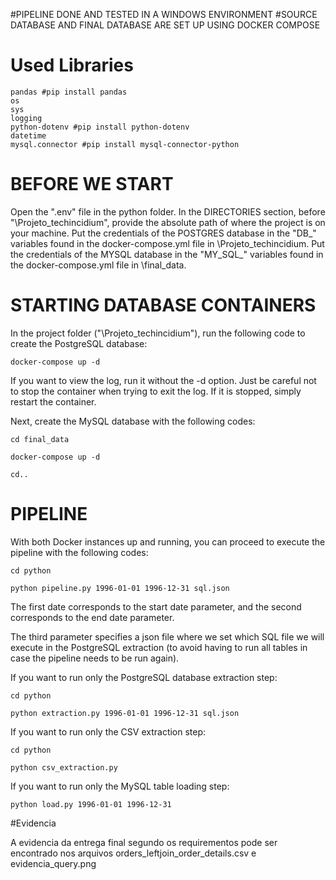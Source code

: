 #PIPELINE DONE AND TESTED IN A WINDOWS ENVIRONMENT
#SOURCE DATABASE AND FINAL DATABASE ARE SET UP USING DOCKER COMPOSE
# Used Libraries

```
pandas #pip install pandas
os
sys
logging
python-dotenv #pip install python-dotenv
datetime
mysql.connector #pip install mysql-connector-python
```
# BEFORE WE START

Open the ".env" file in the python folder. In the DIRECTORIES section, before "\Projeto_techincidium", provide the absolute path of where the project is on your machine.
Put the credentials of the POSTGRES database in the "DB_" variables found in the docker-compose.yml file in \Projeto_techincidium.
Put the credentials of the MYSQL database in the "MY_SQL_" variables found in the docker-compose.yml file in \final_data.


# STARTING DATABASE CONTAINERS
In the project folder ("\Projeto_techincidium"), run the following code to create the PostgreSQL database:


```
docker-compose up -d 
```
If you want to view the log, run it without the -d option. Just be careful not to stop the container when trying to exit the log. If it is stopped, simply restart the container.

Next, create the MySQL database with the following codes:

```
cd final_data

docker-compose up -d 

cd..
```
# PIPELINE
With both Docker instances up and running, you can proceed to execute the pipeline with the following codes:

```
cd python

python pipeline.py 1996-01-01 1996-12-31 sql.json
```

The first date corresponds to the start date parameter, and the second corresponds to the end date parameter.

The third parameter specifies a json file where we set which SQL file we will execute in the PostgreSQL extraction (to avoid having to run all tables in case the pipeline needs to be run again).

If you want to run only the PostgreSQL database extraction step:
```
cd python

python extraction.py 1996-01-01 1996-12-31 sql.json
```

If you want to run only the CSV extraction step:
```
cd python

python csv_extraction.py
```

If you want to run only the MySQL table loading step:

```
python load.py 1996-01-01 1996-12-31
```

#Evidencia

A evidencia da entrega final segundo os requirementos pode ser encontrado nos arquivos orders_leftjoin_order_details.csv e evidencia_query.png
